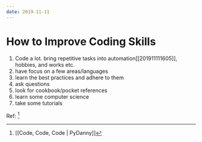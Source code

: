 ```yaml
---
date: 2019-11-11
---
```

# How to Improve Coding Skills

1. Code a lot. bring repetitive tasks into automation[[201911111605]], hobbies, and works etc.
2. have focus on a few areas/languages
3. learn the best practices and adhere to them
4. ask questions
5. look for cookbook/pocket references
6. learn some computer science
7. take some tutorials

Ref: [^DB3664E40EF2]


[^DB3664E40EF2]: [[Code, Code, Code | PyDanny]]
